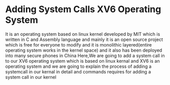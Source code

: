 # Adding System Calls XV6 Operating System

It is an operating system based on linux kernel developed by MIT which is written in C and Assembly language and mainly it is an open source project which is free for everyone to modify and it is monolithic layered(entire operating system works in the kernel space) and it also has been deployed into many secure phones in China Here,We are going to add a system call in to our XV6 operating system which is based on linux kernal and XV6 is an operating
system and we are going to explain the process of adding a systemcall in our kernal in detail and commands requires for adding a system call in our kernel
